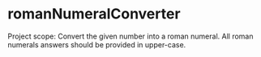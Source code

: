 # romanNumeralConverter
Project scope: Convert the given number into a roman numeral.  All roman numerals answers should be provided in upper-case.
